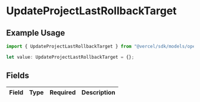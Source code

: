 # UpdateProjectLastRollbackTarget

## Example Usage

```typescript
import { UpdateProjectLastRollbackTarget } from "@vercel/sdk/models/operations";

let value: UpdateProjectLastRollbackTarget = {};
```

## Fields

| Field       | Type        | Required    | Description |
| ----------- | ----------- | ----------- | ----------- |